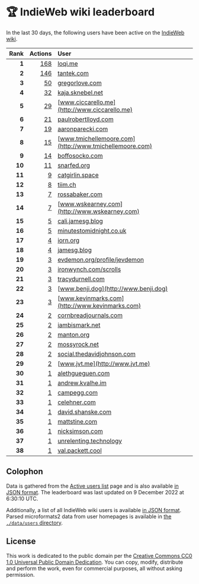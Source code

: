 # 🏆 IndieWeb wiki leaderboard

In the last 30 days, the following users have been active on the [IndieWeb wiki](https://indieweb.org).

| Rank | Actions | User |
|-----:|--------:|:-----|
| **1** | [168](https://indieweb.org/Special:Contributions/Loqi.me) | [loqi.me](http://loqi.me) |
| **2** | [146](https://indieweb.org/Special:Contributions/Tantek.com) | [tantek.com](http://tantek.com) |
| **3** | [50](https://indieweb.org/Special:Contributions/Gregorlove.com) | [gregorlove.com](http://gregorlove.com) |
| **4** | [32](https://indieweb.org/Special:Contributions/Kaja.sknebel.net) | [kaja.sknebel.net](http://kaja.sknebel.net) |
| **5** | [29](https://indieweb.org/Special:Contributions/Www.ciccarello.me) | [www.ciccarello.me](http://www.ciccarello.me) |
| **6** | [21](https://indieweb.org/Special:Contributions/Paulrobertlloyd.com) | [paulrobertlloyd.com](http://paulrobertlloyd.com) |
| **7** | [19](https://indieweb.org/Special:Contributions/Aaronparecki.com) | [aaronparecki.com](http://aaronparecki.com) |
| **8** | [15](https://indieweb.org/Special:Contributions/Www.tmichellemoore.com) | [www.tmichellemoore.com](http://www.tmichellemoore.com) |
| **9** | [14](https://indieweb.org/Special:Contributions/Boffosocko.com) | [boffosocko.com](http://boffosocko.com) |
| **10** | [11](https://indieweb.org/Special:Contributions/Snarfed.org) | [snarfed.org](http://snarfed.org) |
| **11** | [9](https://indieweb.org/Special:Contributions/Catgirlin.space) | [catgirlin.space](http://catgirlin.space) |
| **12** | [8](https://indieweb.org/Special:Contributions/Tiim.ch) | [tiim.ch](http://tiim.ch) |
| **13** | [7](https://indieweb.org/Special:Contributions/Rossabaker.com) | [rossabaker.com](http://rossabaker.com) |
| **14** | [7](https://indieweb.org/Special:Contributions/Www.wskearney.com) | [www.wskearney.com](http://www.wskearney.com) |
| **15** | [5](https://indieweb.org/Special:Contributions/Cali.jamesg.blog) | [cali.jamesg.blog](http://cali.jamesg.blog) |
| **16** | [5](https://indieweb.org/Special:Contributions/Minutestomidnight.co.uk) | [minutestomidnight.co.uk](http://minutestomidnight.co.uk) |
| **17** | [4](https://indieweb.org/Special:Contributions/Iorn.org) | [iorn.org](http://iorn.org) |
| **18** | [4](https://indieweb.org/Special:Contributions/Jamesg.blog) | [jamesg.blog](http://jamesg.blog) |
| **19** | [3](https://indieweb.org/Special:Contributions/Evdemon.org_profile_jevdemon) | [evdemon.org/profile/jevdemon](http://evdemon.org/profile/jevdemon) |
| **20** | [3](https://indieweb.org/Special:Contributions/Ironwynch.com_scrolls) | [ironwynch.com/scrolls](http://ironwynch.com/scrolls) |
| **21** | [3](https://indieweb.org/Special:Contributions/Tracydurnell.com) | [tracydurnell.com](http://tracydurnell.com) |
| **22** | [3](https://indieweb.org/Special:Contributions/Www.benji.dog) | [www.benji.dog](http://www.benji.dog) |
| **23** | [3](https://indieweb.org/Special:Contributions/Www.kevinmarks.com) | [www.kevinmarks.com](http://www.kevinmarks.com) |
| **24** | [2](https://indieweb.org/Special:Contributions/Cornbreadjournals.com) | [cornbreadjournals.com](http://cornbreadjournals.com) |
| **25** | [2](https://indieweb.org/Special:Contributions/Iambismark.net) | [iambismark.net](http://iambismark.net) |
| **26** | [2](https://indieweb.org/Special:Contributions/Manton.org) | [manton.org](http://manton.org) |
| **27** | [2](https://indieweb.org/Special:Contributions/Mossyrock.net) | [mossyrock.net](http://mossyrock.net) |
| **28** | [2](https://indieweb.org/Special:Contributions/Social.thedavidjohnson.com) | [social.thedavidjohnson.com](http://social.thedavidjohnson.com) |
| **29** | [2](https://indieweb.org/Special:Contributions/Www.jvt.me) | [www.jvt.me](http://www.jvt.me) |
| **30** | [1](https://indieweb.org/Special:Contributions/Alethgueguen.com) | [alethgueguen.com](http://alethgueguen.com) |
| **31** | [1](https://indieweb.org/Special:Contributions/Andrew.kvalhe.im) | [andrew.kvalhe.im](http://andrew.kvalhe.im) |
| **32** | [1](https://indieweb.org/Special:Contributions/Campegg.com) | [campegg.com](http://campegg.com) |
| **33** | [1](https://indieweb.org/Special:Contributions/Celehner.com) | [celehner.com](http://celehner.com) |
| **34** | [1](https://indieweb.org/Special:Contributions/David.shanske.com) | [david.shanske.com](http://david.shanske.com) |
| **35** | [1](https://indieweb.org/Special:Contributions/Mattstine.com) | [mattstine.com](http://mattstine.com) |
| **36** | [1](https://indieweb.org/Special:Contributions/Nicksimson.com) | [nicksimson.com](http://nicksimson.com) |
| **37** | [1](https://indieweb.org/Special:Contributions/Unrelenting.technology) | [unrelenting.technology](http://unrelenting.technology) |
| **38** | [1](https://indieweb.org/Special:Contributions/Val.packett.cool) | [val.packett.cool](http://val.packett.cool) |


## Colophon

Data is gathered from the [Active users list](https://indieweb.org/Special:ActiveUsers) page and is also available [in JSON format](https://github.com/jgarber623/indieweb-wiki-leaderboard/blob/main/data/leaderboard.json). The leaderboard was last updated on 9 December 2022 at 6:30:10 UTC.

Additionally, a list of all IndieWeb wiki users is available [in JSON format](https://github.com/jgarber623/indieweb-wiki-leaderboard/blob/main/data/users.json). Parsed microformats2 data from user homepages is available in [the `./data/users` directory](https://github.com/jgarber623/indieweb-wiki-leaderboard/blob/main/data/users).

## License

This work is dedicated to the public domain per the [Creative Commons CC0 1.0 Universal Public Domain Dedication](https://creativecommons.org/publicdomain/zero/1.0/). You can copy, modify, distribute and perform the work, even for commercial purposes, all without asking permission.
